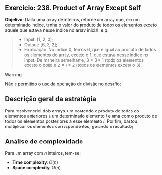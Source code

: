 ## Exercício: 238. Product of Array Except Self
**Objetivo**: Dada uma array de inteiros, retorne um array que, em um determinado índice, tenha o valor do produto de todos os elementos exceto aquele que estava nesse índice no array inicial. e.g. 
> - Input: [1, 2, 3];
> - Output: [6, 3, 2];
> - Explicação: No índice 0, temos 6, que é igual ao produto de todos os elementos do array, exceto o 1, que estava nesse índice no input. De maneira semelhante, 3 = 3 * 1 (todo os elementos exceto o dois) e 2 = 1 * 2 (todos os elementos exceto o 3).

> [!WARNING]
> Não é permitido o uso da operação de divisão no desafio;

## Descrição geral da estratégia
Para resolver criei dois arrays, um contendo o produto de todos os elementos anteriores a um determinado elemento $i$ e uma com o produto de todos os elementos posteriores a esse elemento $i$. Por fim, bastou multiplicar os elementos correspondentes, gerando o resultado;

## Análise de complexidade
Para um array com $n$ inteiros, tem-se:
- **Time complexity**: $O(n)$
- **Space complexity**: $O(n)$